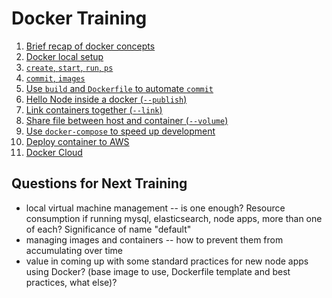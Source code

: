 # Docker Training

1. [Brief recap of docker concepts](./1-brief-recap-of-docker-concepts.md)
2. [Docker local setup](./2-docker-local-setup.md)
3. [`create`, `start`, `run`, `ps`](./3-create-start-run-ps.md)
4. [`commit`, `images`](./4-commit-images.md)
5. [Use `build` and `Dockerfile` to automate `commit`](./5-use-build-and-dockerfile-to-automate-commit.md)
6. [Hello Node inside a docker (`--publish`)](./6-hello-node-inside-a-docker---publish.md)
7. [Link containers together (`--link`)](./7-link-containers-together---link.md)
8. [Share file between host and container (`--volume`)](./8-share-file-between-host-and-container---volume.md)
9. [Use `docker-compose` to speed up development](./9-use-docker-compose-to-speed-up-development.md)
10. [Deploy container to AWS](./10-deploy-container-to-aws.md)
11. [Docker Cloud](./11-docker-cloud.md)

## Questions for Next Training

- local virtual machine management -- is one enough? Resource consumption if running mysql, elasticsearch, node apps, more than one of each? Significance of name "default"
- managing images and containers -- how to prevent them from accumulating over time
- value in coming up with some standard practices for new node apps using Docker? (base image to use, Dockerfile template and best practices, what else)?
